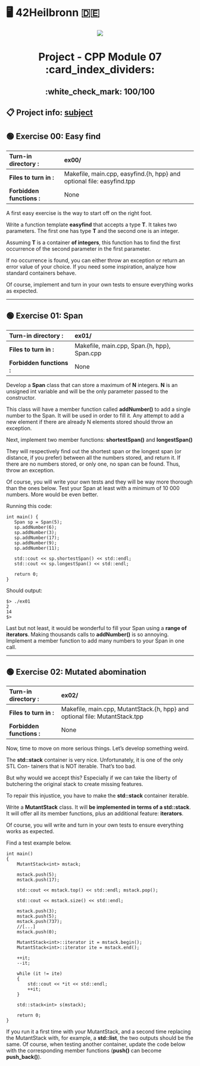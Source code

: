 # :desktop_computer: 42Heilbronn :de:

<p align="center">
  <img src="https://github.com/Tilek12/42-project-badges/blob/main/badges/cppm.png">
</p>

<h1 align="center">
 Project - CPP Module 07 :card_index_dividers:
</h1>

<h2 align="center">
 :white_check_mark: 100/100
</h2>

## :clipboard: Project info: [subject](https://github.com/Tilek12/42HN-CPP_Module_08/blob/master/.git_docs/subject_cpp_08.pdf)

## :green_circle: **Exercise 00: Easy find**

**Turn-in directory :**   | ex00/
|:---|:---|
**Files to turn in :**    | Makefile, main.cpp, easyfind.{h, hpp} and optional file: easyfind.tpp
**Forbidden functions :** | None

A first easy exercise is the way to start off on the right foot.

Write a function template **easyfind** that accepts a type **T**. It takes two parameters.
The first one has type **T** and the second one is an integer.

Assuming **T** is a container **of integers**, this function has to find the first occurrence of the second parameter in the first parameter.

If no occurrence is found, you can either throw an exception or return an error value of your choice. If you need some inspiration, analyze how standard containers behave.

Of course, implement and turn in your own tests to ensure everything works as expected.

--------------------------------------------

## :green_circle: **Exercise 01: Span**

**Turn-in directory :**   | ex01/
|:---|:---|
**Files to turn in :**    | Makefile, main.cpp, Span.{h, hpp}, Span.cpp
**Forbidden functions :** | None

Develop a **Span** class that can store a maximum of **N** integers. **N** is an unsigned int variable and will be the only parameter passed to the constructor.

This class will have a member function called **addNumber()** to add a single number to the Span. It will be used in order to fill it. Any attempt to add a new element if there are already N elements stored should throw an exception.

Next, implement two member functions: **shortestSpan()** and **longestSpan()**

They will respectively find out the shortest span or the longest span (or distance, if you prefer) between all the numbers stored, and return it. If there are no numbers stored, or only one, no span can be found. Thus, throw an exception.

Of course, you will write your own tests and they will be way more thorough than the ones below. Test your Span at least with a minimum of 10 000 numbers. More would be even better.

Running this code:

 ```
int main() {
    Span sp = Span(5);
    sp.addNumber(6);
    sp.addNumber(3);
    sp.addNumber(17);
    sp.addNumber(9);
    sp.addNumber(11);

    std::cout << sp.shortestSpan() << std::endl;
    std::cout << sp.longestSpan() << std::endl;

    return 0;
}
```

Should output:

```
$> ./ex01
2
14
$>
```

Last but not least, it would be wonderful to fill your Span using a **range of iterators**. Making thousands calls to **addNumber()** is so annoying. Implement a member function to add many numbers to your Span in one call.

--------------------------------------------

## :green_circle: **Exercise 02: Mutated abomination**

**Turn-in directory :**   | ex02/
|:---|:---|
**Files to turn in :**    | Makefile, main.cpp, MutantStack.{h, hpp} and optional file: MutantStack.tpp
**Forbidden functions :** | None

Now, time to move on more serious things. Let’s develop something weird.

The **std::stack** container is very nice. Unfortunately, it is one of the only STL Con- tainers that is NOT iterable. That’s too bad.

But why would we accept this? Especially if we can take the liberty of butchering the original stack to create missing features.

To repair this injustice, you have to make the **std::stack** container iterable.

Write a **MutantStack** class. It will **be implemented in terms of a std::stack**.
It will offer all its member functions, plus an additional feature: **iterators**.

Of course, you will write and turn in your own tests to ensure everything works as expected.

Find a test example below.

```
int main()
{
    MutantStack<int> mstack;

    mstack.push(5);
    mstack.push(17);

    std::cout << mstack.top() << std::endl; mstack.pop();

    std::cout << mstack.size() << std::endl;

    mstack.push(3);
    mstack.push(5);
    mstack.push(737);
    //[...]
    mstack.push(0);

    MutantStack<int>::iterator it = mstack.begin();
    MutantStack<int>::iterator ite = mstack.end();

    ++it;
    --it;

    while (it != ite)
    {
        std::cout << *it << std::endl;
        ++it;
    }

    std::stack<int> s(mstack);

    return 0;
}
```

If you run it a first time with your MutantStack, and a second time replacing the MutantStack with, for example, a **std::list**, the two outputs should be the same. Of course, when testing another container, update the code below with the corresponding member functions (**push()** can become **push_back()**).

